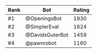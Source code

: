 Rank|Bot|Rating
---|---|---
#1|@OpeningsBot|1930
#2|@SimplerEval|1624
#3|@DavidsGuterBot|1459
#4|@pawnrobot|1160
